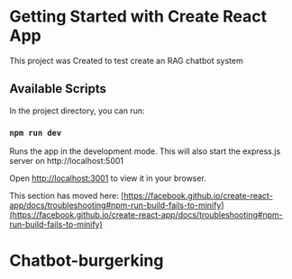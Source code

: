# Getting Started with Create React App

This project was Created to test create an RAG chatbot system 

## Available Scripts

In the project directory, you can run:

### `npm run dev`

Runs the app in the development mode. This will also start the express.js server on http://localhost:5001

Open [http://localhost:3001](http://localhost:3001) to view it in your browser.


This section has moved here: [https://facebook.github.io/create-react-app/docs/troubleshooting#npm-run-build-fails-to-minify](https://facebook.github.io/create-react-app/docs/troubleshooting#npm-run-build-fails-to-minify)
# Chatbot-burgerking
